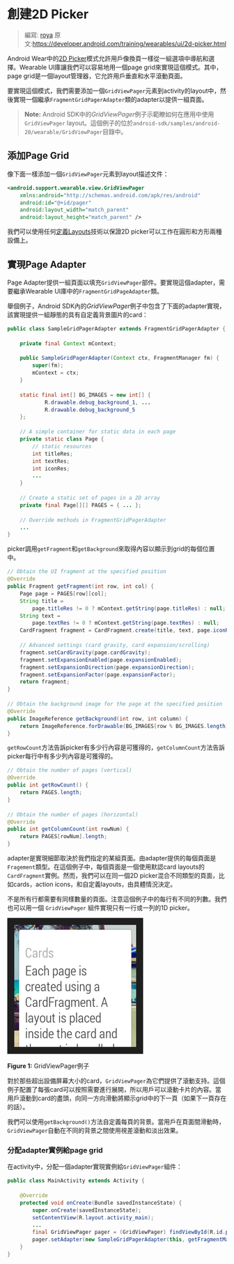 # 創建2D Picker

> 編寫: [roya](https://github.com/RoyaAoki) 原文:<https://developer.android.com/training/wearables/ui/2d-picker.html>

Android Wear中的[2D Picker](https://developer.android.com/design/wear/structure.html#2DPicker)模式允許用戶像換頁一樣從一組選項中導航和選擇。Wearable UI庫讓我們可以容易地用一個page grid來實現這個模式。其中，page grid是一個layout管理器，它允許用戶垂直和水平滾動頁面。

要實現這個模式，我們需要添加一個`GridViewPager`元素到activity的layout中，然後實現一個繼承`FragmentGridPagerAdapter`類的adapter以提供一組頁面。

> **Note:** Android SDK中的*GridViewPager*例子示範瞭如何在應用中使用 `GridViewPager` layout。這個例子的位於`android-sdk/samples/android-20/wearable/GridViewPager`目錄中。

## 添加Page Grid

像下面一樣添加一個`GridViewPager`元素到layout描述文件：

```xml
<android.support.wearable.view.GridViewPager
    xmlns:android="http://schemas.android.com/apk/res/android"
    android:id="@+id/pager"
    android:layout_width="match_parent"
    android:layout_height="match_parent" />
```
	    
我們可以使用任何[定義Layouts](https://developer.android.com/training/wearables/ui/layouts.html)技術以保證2D picker可以工作在圓形和方形兩種設備上。

## 實現Page Adapter

Page Adapter提供一組頁面以填充`GridViewPager`部件。要實現這個adapter，需要繼承Wearable UI庫中的`FragmentGridPageAdapter`類。

舉個例子，Android SDK內的*GridViewPager*例子中包含了下面的adapter實現，該實現提供一組靜態的具有自定義背景圖片的card：

```java
public class SampleGridPagerAdapter extends FragmentGridPagerAdapter {

    private final Context mContext;

    public SampleGridPagerAdapter(Context ctx, FragmentManager fm) {
        super(fm);
        mContext = ctx;
    }

    static final int[] BG_IMAGES = new int[] {
            R.drawable.debug_background_1, ...
            R.drawable.debug_background_5
    };

    // A simple container for static data in each page
    private static class Page {
        // static resources
        int titleRes;
        int textRes;
        int iconRes;
        ...
    }

    // Create a static set of pages in a 2D array
    private final Page[][] PAGES = { ... };

    // Override methods in FragmentGridPagerAdapter
    ...
}
```
	
picker調用`getFragment`和`getBackground`來取得內容以顯示到grid的每個位置中。

```java
// Obtain the UI fragment at the specified position
@Override
public Fragment getFragment(int row, int col) {
    Page page = PAGES[row][col];
    String title =
        page.titleRes != 0 ? mContext.getString(page.titleRes) : null;
    String text =
        page.textRes != 0 ? mContext.getString(page.textRes) : null;
    CardFragment fragment = CardFragment.create(title, text, page.iconRes);

    // Advanced settings (card gravity, card expansion/scrolling)
    fragment.setCardGravity(page.cardGravity);
    fragment.setExpansionEnabled(page.expansionEnabled);
    fragment.setExpansionDirection(page.expansionDirection);
    fragment.setExpansionFactor(page.expansionFactor);
    return fragment;
}

// Obtain the background image for the page at the specified position
@Override
public ImageReference getBackground(int row, int column) {
    return ImageReference.forDrawable(BG_IMAGES[row % BG_IMAGES.length]);
}
```
	
`getRowCount`方法告訴picker有多少行內容是可獲得的，`getColumnCount`方法告訴picker每行中有多少列內容是可獲得的。

```java
// Obtain the number of pages (vertical)
@Override
public int getRowCount() {
    return PAGES.length;
}

// Obtain the number of pages (horizontal)
@Override
public int getColumnCount(int rowNum) {
    return PAGES[rowNum].length;
}
```
	
adapter是實現細節取決於我們指定的某組頁面。由adapter提供的每個頁面是`Fragement`類型。在這個例子中，每個頁面是一個使用默認card layouts的`CardFragment`實例。然而，我們可以在同一個2D picker混合不同類型的頁面，比如cards，action icons，和自定義layouts，由具體情況決定。

不是所有行都需要有同樣數量的頁面。注意這個例子中的每行有不同的列數。我們也可以用一個 `GridViewPager` 組件實現只有一行或一列的1D picker。

![](07_uilib.png)

**Figure 1:** GridViewPager例子

對於那些超出設備屏幕大小的card，`GridViewPager`為它們提供了滾動支持。這個例子配置了每張card可以按照需要進行展開，所以用戶可以滾動卡片的內容。當用戶滾動到card的盡頭，向同一方向滑動將顯示grid中的下一頁（如果下一頁存在的話）。

我們可以使用`getBackground()`方法自定義每頁的背景。當用戶在頁面間滑動時，`GridViewPager`自動在不同的背景之間使用視差滾動和淡出效果。

### 分配adapter實例給page grid

在activity中，分配一個adapter實現實例給`GridViewPager`組件：

```java
public class MainActivity extends Activity {

    @Override
    protected void onCreate(Bundle savedInstanceState) {
        super.onCreate(savedInstanceState);
        setContentView(R.layout.activity_main);
        ...
        final GridViewPager pager = (GridViewPager) findViewById(R.id.pager);
        pager.setAdapter(new SampleGridPagerAdapter(this, getFragmentManager()));
    }
}
```